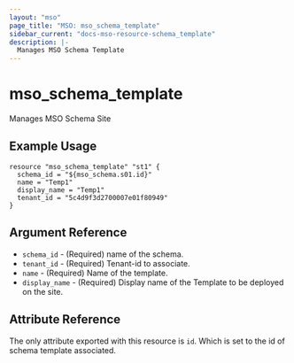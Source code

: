 ```yaml
---
layout: "mso"
page_title: "MSO: mso_schema_template"
sidebar_current: "docs-mso-resource-schema_template"
description: |-
  Manages MSO Schema Template
---
```


# mso_schema_template #

Manages MSO Schema Site

## Example Usage ##

```hcl
resource "mso_schema_template" "st1" {
  schema_id = "${mso_schema.s01.id}"
  name = "Temp1"
  display_name = "Temp1"
  tenant_id = "5c4d9f3d2700007e01f80949"
}
```

## Argument Reference ##

* `schema_id` - (Required) name of the schema.
* `tenant_id` - (Required) Tenant-id to associate.
* `name` - (Required) Name of the template.
* `display_name` - (Required) Display name of the Template to be deployed on the site.

## Attribute Reference ##

The only attribute exported with this resource is `id`. Which is set to the id of schema template associated.
